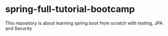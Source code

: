 # spring-full-tutorial-bootcamp
This repository is about learning spring boot from scratch with testing, JPA and Security
